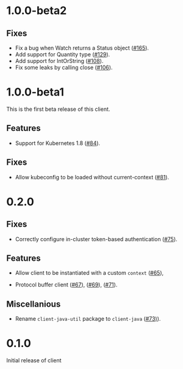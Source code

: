 # 1.0.0-beta2

## Fixes

* Fix a bug when Watch returns a Status object
  ([#165](https://github.com/kubernetes-client/java/pull/165)).
* Add support for Quantity type
  ([#129](https://github.com/kubernetes-client/java/pull/129)).
* Add support for IntOrString
  ([#108](https://github.com/kubernetes-client/java/pull/108)).
* Fix some leaks by calling close
  ([#106](https://github.com/kubernetes-client/java/pull/165)).

# 1.0.0-beta1

This is the first beta release of this client.

## Features

* Support for Kubernetes 1.8 
  ([#84](https://github.com/kubernetes-client/java/pull/84)).

## Fixes

* Allow kubeconfig to be loaded without current-context
  ([#81](https://github.com/kubernetes-client/java/pull/81)).

# 0.2.0

## Fixes

* Correctly configure in-cluster token-based authentication
  ([#75](https://github.com/kubernetes-client/java/pull/75)).

## Features

* Allow client to be instantiated with a custom `context`
  ([#65](https://github.com/kubernetes-client/java/pull/65)), 

* Protocol buffer client 
  ([#67](https://github.com/kubernetes-client/java/pull/67)), 
  ([#69](https://github.com/kubernetes-client/java/pull/69)), 
  ([#71](https://github.com/kubernetes-client/java/pull/71)).

## Miscellanious 

* Rename `client-java-util` package to `client-java`
  ([#73)](https://github.com/kubernetes-client/java/pull/73)).

# 0.1.0

Initial release of client
